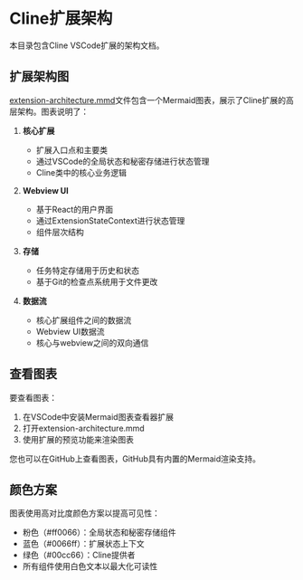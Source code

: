 # Cline扩展架构

本目录包含Cline VSCode扩展的架构文档。

## 扩展架构图

[extension-architecture.mmd](./extension-architecture.mmd)文件包含一个Mermaid图表，展示了Cline扩展的高层架构。图表说明了：

1. **核心扩展**
   - 扩展入口点和主要类
   - 通过VSCode的全局状态和秘密存储进行状态管理
   - Cline类中的核心业务逻辑

2. **Webview UI**
   - 基于React的用户界面
   - 通过ExtensionStateContext进行状态管理
   - 组件层次结构

3. **存储**
   - 任务特定存储用于历史和状态
   - 基于Git的检查点系统用于文件更改

4. **数据流**
   - 核心扩展组件之间的数据流
   - Webview UI数据流
   - 核心与webview之间的双向通信

## 查看图表

要查看图表：
1. 在VSCode中安装Mermaid图表查看器扩展
2. 打开extension-architecture.mmd
3. 使用扩展的预览功能来渲染图表

您也可以在GitHub上查看图表，GitHub具有内置的Mermaid渲染支持。

## 颜色方案

图表使用高对比度颜色方案以提高可见性：
- 粉色（#ff0066）：全局状态和秘密存储组件
- 蓝色（#0066ff）：扩展状态上下文
- 绿色（#00cc66）：Cline提供者
- 所有组件使用白色文本以最大化可读性